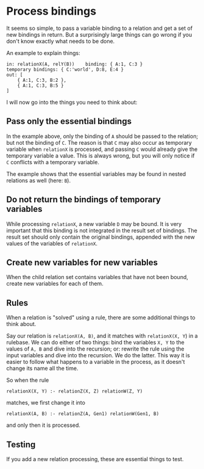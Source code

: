 # Process bindings

It seems so simple, to pass a variable binding to a relation and get a set of new bindings in return. But a surprisingly large things can go wrong if you don't know exactly what needs to be done.

An example to explain things:

    in: relationX(A, relY(B))    binding: { A:1, C:3 }
    temporary bindings: { C:'world', D:8, E:4 }
    out: [
        { A:1, C:3, B:2 },
        { A:1, C:3, B:5 }
    ]

I will now go into the things you need to think about:

## Pass only the essential bindings

In the example above, only the binding of `A` should be passed to the relation; but not the binding of `C`. The reason is that `C` may also occur as temporary variable when `relationX` is processed, and passing `C` would already give the temporary variable a value. This is always wrong, but you will only notice if `C` conflicts with a temporary variable.

The example shows that the essential variables may be found in nested relations as well (here: `B`).

## Do not return the bindings of temporary variables

While processing `relationX`, a new variable `D` may be bound. It is very important that this binding is not integrated in the result set of bindings. The result set should only contain the original bindings, appended with the new values of the variables of `relationX`.

## Create new variables for new variables

When the child relation set contains variables that have not been bound, create new variables for each of them.

## Rules

When a relation is "solved" using a rule, there are some additional things to think about.

Say our relation is `relationX(A, B)`, and it matches with `relationX(X, Y`) in a rulebase. We can do either of two things: bind the variables `X, Y` to the values of `A, B` and dive into the recursion; or: rewrite the rule using the input variables and dive into the recursion. We do the latter. This way it is easier to follow what happens to a variable in the process, as it doesn't change its name all the time.

So when the rule 

    relationX(X, Y) :- relationZ(X, Z) relationW(Z, Y)
    
matches, we first change it into 

    relationX(A, B) :- relationZ(A, Gen1) relationW(Gen1, B)
    
and only then it is processed.    

## Testing

If you add a new relation processing, these are essential things to test.
 
